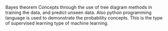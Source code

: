 Bayes theorem Concepts through the use of tree diagram methods in training the data, and predict unseen data. Also python programming language is used to demonstrate the probability concepts. This is the type of supervised learning type of machine learning.
